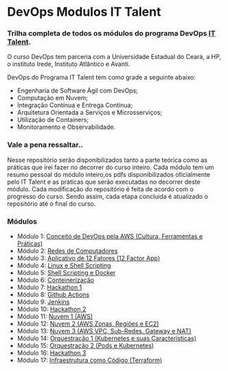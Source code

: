 # DevOps Modulos IT Talent
### Trilha completa de todos os módulos do programa DevOps [IT Talent](https://github.com/programa-it-talent).

O curso DevOps tem parceria com a Universidade Estadual do Ceará, a HP, o instituto Irede, Instituto Atlântico e Avanti. 

DevOps do Programa IT Talent tem como grade a seguinte abaixo:
- Engenharia de Software Ágil com DevOps;
- Computação em Nuvem;
- Integração Contínua e Entrega Contínua;
- Arquitetura Orientada a Serviços e   Microsserviços;
- Utilização de Containers;
- Monitoramento e Observabilidade.

### Vale a pena ressaltar..
Nesse repositório serão disponibilizados tanto a parte teórica como as práticas que irei fazer no decorrer do curso inteiro. Cada módulo tem um resumo pessoal 
do módulo inteiro,os pdfs disponibilizados oficialmente pelo IT Talent e as práticas que serão executadas no decorrer deste módulo.
Cada modificação do repositório é feita de acordo com o progresso do curso. Sendo assim, cada etapa concluida é atualizado o repositório
até o final do curso.

### Módulos
- Módulo 1: [Conceito de DevOps pela AWS (Cultura, Ferramentas e Práticas)](https://github.com/Hypothasis/DevOps-Modulos-IT-Talent/tree/main/Modulos/Modulo%201)
- Módulo 2: [Redes de Computadores](https://github.com/Hypothasis/DevOps-Modulos-IT-Talent/tree/main/Modulos/Modulo%202)
- Módulo 3: [Aplicativo de 12 Fatores (12 Factor App)](https://github.com/Hypothasis/DevOps-Modulos-IT-Talent/tree/main/Modulos/Modulo%203)
- Módulo 4: [Linux e Shell Scripting](https://github.com/Hypothasis/DevOps-Modulos-IT-Talent/tree/main/Modulos/Modulo%204)
- Módulo 5: [Shell Scripting e Docker](https://github.com/Hypothasis/DevOps-Modulos-IT-Talent/tree/main/Modulos/Modulo%205)
- Módulo 6: [Conteinerização](https://github.com/Hypothasis/DevOps-Modulos-IT-Talent/tree/main/Modulos/Modulo%206)
- Módulo 7: [Hackathon 1](https://github.com/Hypothasis/DevOps-Modulos-IT-Talent/tree/main/Pratica/Hackathon-1)
- Módulo 8: [Github Actions](https://github.com/Hypothasis/DevOps-Modulos-IT-Talent/tree/main/Modulos/Modulo%208)
- Módulo 9: [Jenkins](https://github.com/Hypothasis/DevOps-Modulos-IT-Talent/tree/main/Modulos/Modulo%209)
- Módulo 10: [Hackathon 2](https://github.com/Hypothasis/Hackathon-2)
- Módulo 11: [Nuvem 1 (AWS)](https://github.com/Hypothasis/DevOps-Modulos-IT-Talent/tree/main/Modulos/Modulo%2011)
- Módulo 12: [Nuvem 2 (AWS Zonas, Regiões e EC2)](https://github.com/Hypothasis/DevOps-Modulos-IT-Talent/tree/main/Modulos/Modulo%2012)
- Módulo 13: [Nuvem 3 (AWS VPC, Sub-Redes, Gateway e NAT)](https://github.com/Hypothasis/DevOps-Modulos-IT-Talent/tree/main/Modulos/Modulo%2013)
- Módulo 14: [Orquestração 1 (Kubernetes e suas Características)](https://github.com/Hypothasis/DevOps-Modulos-IT-Talent/tree/main/Modulos/Modulo%2014)
- Módulo 15: [Orquestração 2 (Pods e Kubernetes)](https://github.com/Hypothasis/DevOps-Modulos-IT-Talent/tree/main/Modulos/Modulo%2015)
- Módulo 16: [Hackathon 3](https://github.com/Hypothasis/Hackathon3-GithubActions-S3)
- Módulo 17: [Infraestrutura como Código (Terraform)](https://github.com/Hypothasis/DevOps-Modulos-IT-Talent/tree/main/Modulos/Modulo%2017)
